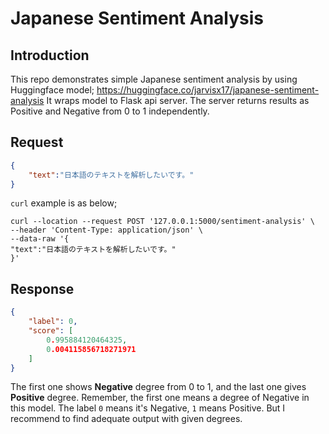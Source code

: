 # Japanese Sentiment Analysis

## Introduction

This repo demonstrates simple Japanese sentiment analysis by using Huggingface model; https://huggingface.co/jarvisx17/japanese-sentiment-analysis
It wraps model to Flask api server. The server returns results as Positive and Negative from 0 to 1 independently.

## Request
```json
{
    "text":"日本語のテキストを解析したいです。"
}
```

`curl` example is as below;
```shell
curl --location --request POST '127.0.0.1:5000/sentiment-analysis' \
--header 'Content-Type: application/json' \
--data-raw '{
"text":"日本語のテキストを解析したいです。"
}'

```

## Response
```json
{
    "label": 0,
    "score": [
        0.995884120464325,
        0.004115856718271971
    ]
}
```

The first one shows **Negative** degree from 0 to 1, and the last one gives **Positive** degree. Remember, the first one means a degree of Negative in this model.
The label `0` means it's Negative, `1` means Positive. But I recommend to find adequate output with given degrees.
